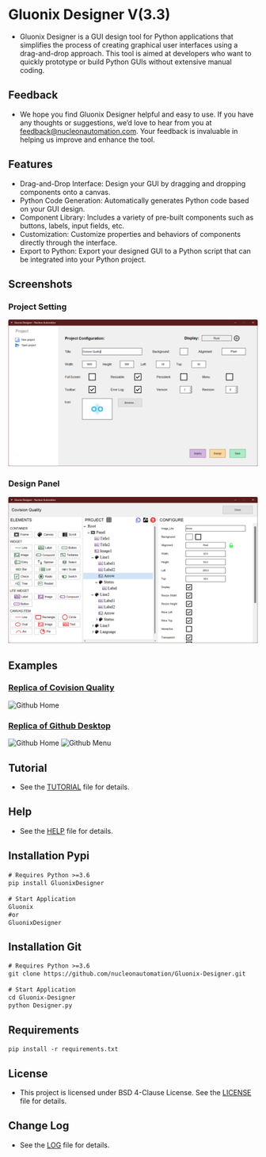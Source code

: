 # Gluonix Designer V(3.3)
- Gluonix Designer is a GUI design tool for Python applications that simplifies the process of creating graphical user interfaces using a drag-and-drop approach. This tool is aimed at developers who want to quickly prototype or build Python GUIs without extensive manual coding.

## Feedback
- We hope you find Gluonix Designer helpful and easy to use. If you have any thoughts or suggestions, we’d love to hear from you at feedback@nucleonautomation.com. Your feedback is invaluable in helping us improve and enhance the tool.

## Features
- Drag-and-Drop Interface: Design your GUI by dragging and dropping components onto a canvas.
- Python Code Generation: Automatically generates Python code based on your GUI design.
- Component Library: Includes a variety of pre-built components such as buttons, labels, input fields, etc.
- Customization: Customize properties and behaviors of components directly through the interface.
- Export to Python: Export your designed GUI to a Python script that can be integrated into your Python project.

## Screenshots

### Project Setting

![Github Home](https://github.com/nucleonautomation/Gluonix-Designer/blob/main/Screenshots/Image_01.png)

### Design Panel

![Github Home](https://github.com/nucleonautomation/Gluonix-Designer/blob/main/Screenshots/Image_02.png)

## Examples

### [Replica of Covision Quality](https://github.com/nucleonautomation/Gluonix-Designer/blob/main/Examples/Covision)

![Github Home](https://github.com/nucleonautomation/Gluonix-Designer/blob/main/Examples/Covision/Image_01.png)

### [Replica of Github Desktop](https://github.com/nucleonautomation/Gluonix-Designer/blob/main/Examples/Github)

![Github Home](https://github.com/nucleonautomation/Gluonix-Designer/blob/main/Examples/Github/Image_01.png)
![Github Menu](https://github.com/nucleonautomation/Gluonix-Designer/blob/main/Examples/Github/Image_02.png)

## Tutorial
- See the [TUTORIAL](https://github.com/nucleonautomation/Gluonix-Designer/blob/main/TUTORIAL.md) file for details.

## Help
- See the [HELP](https://github.com/nucleonautomation/Gluonix-Designer/blob/main/Help.pdf) file for details.

## Installation Pypi
```
# Requires Python >=3.6
pip install GluonixDesigner

# Start Application
Gluonix
#or
GluonixDesigner
```

## Installation Git
```
# Requires Python >=3.6
git clone https://github.com/nucleonautomation/Gluonix-Designer.git

# Start Application
cd Gluonix-Designer
python Designer.py
```

## Requirements
```
pip install -r requirements.txt
```

## License
- This project is licensed under BSD 4-Clause License. See the [LICENSE](https://github.com/nucleonautomation/Gluonix-Designer/blob/main/LICENSE.md) file for details.

## Change Log
- See the [LOG](https://github.com/nucleonautomation/Gluonix-Designer/blob/main/LOG.md) file for details.
